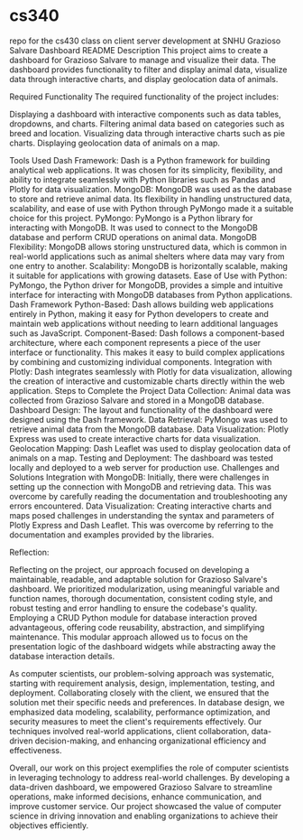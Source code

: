 # cs340
repo for the cs430 class on client server development at SNHU
Grazioso Salvare Dashboard README
Description
This project aims to create a dashboard for Grazioso Salvare to manage and visualize their data. The dashboard provides functionality to filter and display animal data, visualize data through interactive charts, and display geolocation data of animals.

Required Functionality
The required functionality of the project includes:

Displaying a dashboard with interactive components such as data tables, dropdowns, and charts.
Filtering animal data based on categories such as breed and location.
Visualizing data through interactive charts such as pie charts.
Displaying geolocation data of animals on a map.

Tools Used
Dash Framework: Dash is a Python framework for building analytical web applications. It was chosen for its simplicity, flexibility, and ability to integrate seamlessly with Python libraries such as Pandas and Plotly for data visualization.
MongoDB: MongoDB was used as the database to store and retrieve animal data. Its flexibility in handling unstructured data, scalability, and ease of use with Python through PyMongo made it a suitable choice for this project.
PyMongo: PyMongo is a Python library for interacting with MongoDB. It was used to connect to the MongoDB database and perform CRUD operations on animal data.
MongoDB
Flexibility: MongoDB allows storing unstructured data, which is common in real-world applications such as animal shelters where data may vary from one entry to another.
Scalability: MongoDB is horizontally scalable, making it suitable for applications with growing datasets.
Ease of Use with Python: PyMongo, the Python driver for MongoDB, provides a simple and intuitive interface for interacting with MongoDB databases from Python applications.
Dash Framework
Python-Based: Dash allows building web applications entirely in Python, making it easy for Python developers to create and maintain web applications without needing to learn additional languages such as JavaScript.
Component-Based: Dash follows a component-based architecture, where each component represents a piece of the user interface or functionality. This makes it easy to build complex applications by combining and customizing individual components.
Integration with Plotly: Dash integrates seamlessly with Plotly for data visualization, allowing the creation of interactive and customizable charts directly within the web application.
Steps to Complete the Project
Data Collection: Animal data was collected from Grazioso Salvare and stored in a MongoDB database.
Dashboard Design: The layout and functionality of the dashboard were designed using the Dash framework.
Data Retrieval: PyMongo was used to retrieve animal data from the MongoDB database.
Data Visualization: Plotly Express was used to create interactive charts for data visualization.
Geolocation Mapping: Dash Leaflet was used to display geolocation data of animals on a map.
Testing and Deployment: The dashboard was tested locally and deployed to a web server for production use.
Challenges and Solutions
Integration with MongoDB: Initially, there were challenges in setting up the connection with MongoDB and retrieving data. This was overcome by carefully reading the documentation and troubleshooting any errors encountered.
Data Visualization: Creating interactive charts and maps posed challenges in understanding the syntax and parameters of Plotly Express and Dash Leaflet. This was overcome by referring to the documentation and examples provided by the libraries.

Reflection:

Reflecting on the project, our approach focused on developing a maintainable, readable, and adaptable solution for Grazioso Salvare's dashboard. We prioritized modularization, using meaningful variable and function names, thorough documentation, consistent coding style, and robust testing and error handling to ensure the codebase's quality. Employing a CRUD Python module for database interaction proved advantageous, offering code reusability, abstraction, and simplifying maintenance. This modular approach allowed us to focus on the presentation logic of the dashboard widgets while abstracting away the database interaction details.

As computer scientists, our problem-solving approach was systematic, starting with requirement analysis, design, implementation, testing, and deployment. Collaborating closely with the client, we ensured that the solution met their specific needs and preferences. In database design, we emphasized data modeling, scalability, performance optimization, and security measures to meet the client's requirements effectively. Our techniques involved real-world applications, client collaboration, data-driven decision-making, and enhancing organizational efficiency and effectiveness.

Overall, our work on this project exemplifies the role of computer scientists in leveraging technology to address real-world challenges. By developing a data-driven dashboard, we empowered Grazioso Salvare to streamline operations, make informed decisions, enhance communication, and improve customer service. Our project showcased the value of computer science in driving innovation and enabling organizations to achieve their objectives efficiently.
